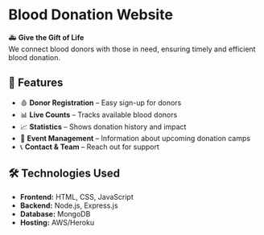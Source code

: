

# Blood Donation Website

🚑 **Give the Gift of Life**  
We connect blood donors with those in need, ensuring timely and efficient blood donation.  
  

## 📌 Features
- 🩸 **Donor Registration** – Easy sign-up for donors  
- 📊 **Live Counts** – Tracks available blood donors  
- 📈 **Statistics** – Shows donation history and impact  
- 📅 **Event Management** – Information about upcoming donation camps  
- 📞 **Contact & Team** – Reach out for support  

## 🛠️ Technologies Used
- **Frontend:** HTML, CSS, JavaScript  
- **Backend:** Node.js, Express.js  
- **Database:** MongoDB  
- **Hosting:** AWS/Heroku  
